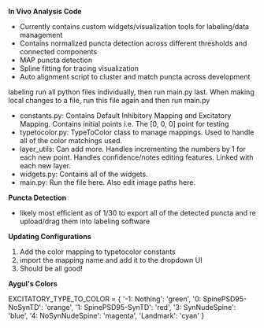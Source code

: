 **In Vivo Analysis Code**
- Currently contains custom widgets/visualization tools for labeling/data management
- Contains normalized puncta detection across different thresholds and connected components
- MAP puncta detection
- Spline fitting for tracing visualization
- Auto alignment script to cluster and match puncta across development 

labeling
run all python files individually, then run main.py last. When making local changes to a file, run this file again and then run main.py
- constants.py: Contains Default Inhibitory Mapping and Excitatory Mapping. Contains initial points i.e. The [0, 0, 0] point for testing
- typetocolor.py: TypeToColor class to manage mappings. Used to handle all of the color matchings used. 
- layer_utils: Can add more. Handles incrementing the numbers by 1 for each new point. Handles confidence/notes editing features. Linked with each new layer. 
- widgets.py: Contains all of the widgets. 
- main.py: Run the file here. Also edit image paths here. 

**Puncta Detection**
- likely most efficient as of 1/30 to export all of the detected puncta and re upload/drag them into labeling software

**Updating Configurations**
1. Add the color mapping to typetocolor constants
2. import the mapping name and add it to the dropdown UI
3. Should be all good!


**Aygul's Colors**


EXCITATORY_TYPE_TO_COLOR = {
    '-1: Nothing': 'green',
    '0: SpinePSD95-NoSynTD': 'orange',
    '1: SpinePSD95-SynTD': 'red',
    '3: SynNudeSpine': 'blue',
    '4: NoSynNudeSpine': 'magenta', 
    'Landmark': 'cyan'
}
